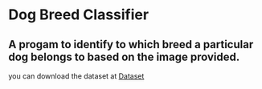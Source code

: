 # Dog Breed Classifier

## A progam to identify to which breed a particular dog belongs to based on the image provided.

you can download the dataset at [Dataset](https://s3-us-west-1.amazonaws.com/udacity-aind/dog-project/dogImages.zip)
